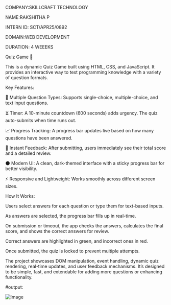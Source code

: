 COMPANY:SKILLCRAFT TECHNOLOGY

NAME:RAKSHITHA P

INTERN ID: SCT/APR25/0892

DOMAIN:WEB DEVELOPMENT

DURATION: 4 WEEEKS

Quiz Game 🧠

This is a dynamic Quiz Game built using HTML, CSS, and JavaScript. It provides an interactive way to test programming knowledge with a variety of question formats.

Key Features:

📝 Multiple Question Types: Supports single-choice, multiple-choice, and text input questions.

⏳ Timer: A 10-minute countdown (600 seconds) adds urgency. The quiz auto-submits when time runs out.

📈 Progress Tracking: A progress bar updates live based on how many questions have been answered.

🧩 Instant Feedback: After submitting, users immediately see their total score and a detailed review.

🌑 Modern UI: A clean, dark-themed interface with a sticky progress bar for better visibility.

⚡ Responsive and Lightweight: Works smoothly across different screen sizes.

How It Works:

Users select answers for each question or type them for text-based inputs.

As answers are selected, the progress bar fills up in real-time.

On submission or timeout, the app checks the answers, calculates the final score, and shows the correct answers for review.

Correct answers are highlighted in green, and incorrect ones in red.

Once submitted, the quiz is locked to prevent multiple attempts.

The project showcases DOM manipulation, event handling, dynamic quiz rendering, real-time updates, and user feedback mechanisms. It’s designed to be simple, fast, and extendable for adding more questions or enhancing functionality.

#output:

![Image](https://github.com/user-attachments/assets/02aff148-8051-4ab8-8c78-4b001241b5f1)
